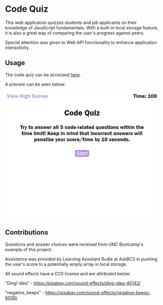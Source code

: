 # Code Quiz 

This web application quizzes students and job applicants on their knowledge of JavaScript fundamentals. With a built-in local storage feature, it is also a great way of comparing the user's progress against peers.

Special attention was given to Web API functionality to enhance application interactivity.

## Usage

The code quiz can be accessed [here](https://colcob98.github.io/code-quiz/index.html).

A preview can be seen below:

![screenshot](./assets/audio-and-images/colcob98.github.io_code-quiz_index.html.png)

## Contributions

Questions and answer choices were received from UNC Bootcamp's example of this project.

Assistance was provided by Learning Assistant Rudie at AskBCS in pushing the user's score to a potentially empty array in local storage.

All sound effects have a CC0 license and are attributed below:

"Ding! idea" - https://pixabay.com/sound-effects/ding-idea-40142/

"negative_beeps" - https://pixabay.com/sound-effects/negative-beeps-6008/
